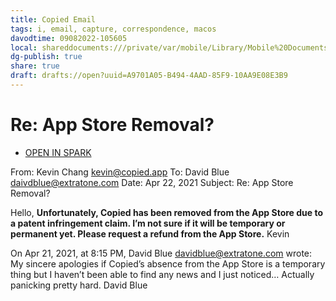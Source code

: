 ```yaml
---
title: Copied Email
tags: i, email, capture, correspondence, macos
davodtime: 09082022-105605
local: shareddocuments:///private/var/mobile/Library/Mobile%20Documents/iCloud~md~obsidian/Documents/OBSHIDDIAN/drafts/A9701A05-B494-4AAD-85F9-10AA9E08E3B9.md
dg-publish: true
share: true
draft: drafts://open?uuid=A9701A05-B494-4AAD-85F9-10AA9E08E3B9
---
```


# Re: App Store Removal?
- [OPEN IN SPARK](readdle-spark://bl=QTphc3BoYWx0YXBvc3RsZUBpY2xvdWQuY29tO0lEOjQwQTQzMEQ4LTgxNzItNDU5%0D%0AMS05REVCLTE0QzUyOEU2NkVDM0Bjb3BpZWQuYXBwOzEzMjQyNTU3MTM%3D)

From: Kevin Chang <kevin@copied.app>
To: David Blue <daivdblue@extratone.com>
Date: Apr 22, 2021
Subject: Re: App Store Removal?

Hello,
**Unfortunately, Copied has been removed from the App Store due to a patent infringement claim. I’m not sure if it will be temporary or permanent yet. Please request a refund from the App Store.**
Kevin

On Apr 21, 2021, at 8:15 PM, David Blue <davidblue@extratone.com> wrote:
My sincere apologies if Copied’s absence from the App Store is a temporary thing but I haven’t been able to find any news and I just noticed…
Actually panicking pretty hard.
David Blue
